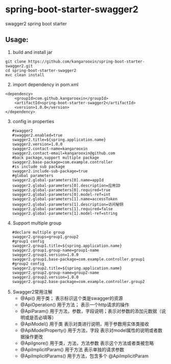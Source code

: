 # spring-boot-starter-swagger2

swagger2 spring boot starter

## Usage:
1. build and install jar
```
git clone https://github.com/kangarooxin/spring-boot-starter-swagger2.git
cd spring-boot-starter-swagger2
mvc clean install
```
2. import dependency in pom.xml
```
<dependency>
    <groupId>com.github.kangarooxin</groupId>
    <artifactId>spring-boot-starter-swagger2</artifactId>
    <version>1.0.0</version>
</dependency>
```
3. config in properties
```
   #swagger2
   #swagger2.enabled=true
   swagger2.title=${spring.application.name}
   swagger2.version=1.0.0
   swagger2.contact-name=kangarooxin
   swagger2.contact-email=kangarooxin@github.com
   #back package,support multiple package
   swagger2.base-package=com.example.controller
   #is include sub package
   swagger2.include-sub-package=true
   #global parameters
   swagger2.global-parameters[0].name=appId
   swagger2.global-parameters[0].description=应用ID
   swagger2.global-parameters[0].required=true
   swagger2.global-parameters[0].model-ref=int
   swagger2.global-parameters[1].name=accessToken
   swagger2.global-parameters[1].description=访问秘钥
   swagger2.global-parameters[1].required=false
   swagger2.global-parameters[1].model-ref=string
```
4. Support multiple group
```
   #declare multiple group
   swagger2.groups=group1,group2
   #group1 config
   swagger2.group1.title=${spring.application.name}
   swagger2.group1.group-name=group1-name
   swagger2.group1.version=1.0.0
   swagger2.group1.base-package=com.example.controller.group1
   #group2 config
   swagger2.group2.title=${spring.application.name}
   swagger2.group2.group-name=group2-name
   swagger2.group2.version=1.0.0
   swagger2.group2.base-package=com.example.controller.group2
```
5. Swagger2常用注解
   - @Api() 用于类； 表示标识这个类是swagger的资源
   - @ApiOperation() 用于方法； 表示一个http请求的操作
   - @ApiParam()
   用于方法，参数，字段说明；表示对参数的添加元数据（说明或是否必填等）
   - @ApiModel() 用于类 表示对类进行说明，用于参数用实体类接收
   - @ApiModelProperty() 用于方法，字段 表示对model属性的说明或者数据操作更改
   - @ApiIgnore() 用于类，方法，方法参数 表示这个方法或者类被忽略
   - @ApiImplicitParam() 用于方法 表示单独的请求参数
   - @ApiImplicitParams()
   用于方法，包含多个 @ApiImplicitParam

